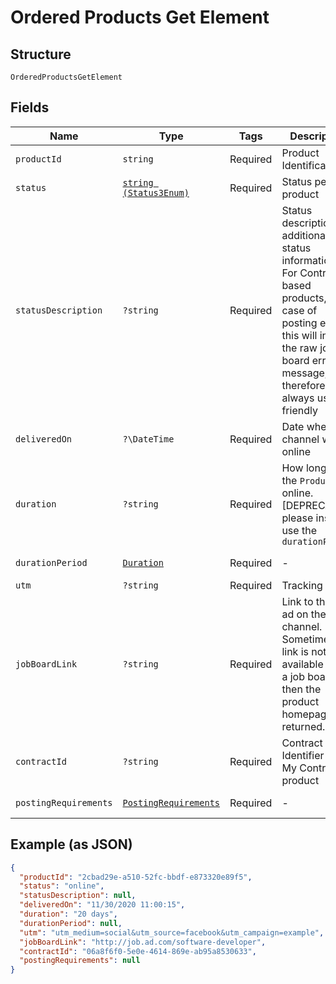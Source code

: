 
# Ordered Products Get Element

## Structure

`OrderedProductsGetElement`

## Fields

| Name | Type | Tags | Description | Getter | Setter |
|  --- | --- | --- | --- | --- | --- |
| `productId` | `string` | Required | Product Identification | getProductId(): string | setProductId(string productId): void |
| `status` | [`string (Status3Enum)`](../../doc/models/status-3-enum.md) | Required | Status per product | getStatus(): string | setStatus(string status): void |
| `statusDescription` | `?string` | Required | Status description, additional status information. For Contract based products, in case of posting error, this will include the raw job board error message, therefore is not always user-friendly | getStatusDescription(): ?string | setStatusDescription(?string statusDescription): void |
| `deliveredOn` | `?\DateTime` | Required | Date when the channel went online | getDeliveredOn(): ?\DateTime | setDeliveredOn(?\DateTime deliveredOn): void |
| `duration` | `?string` | Required | How long will the `Product` be online. [DEPRECATED] please instead use the `durationPeriod` | getDuration(): ?string | setDuration(?string duration): void |
| `durationPeriod` | [`Duration`](../../doc/models/duration.md) | Required | - | getDurationPeriod(): Duration | setDurationPeriod(Duration durationPeriod): void |
| `utm` | `?string` | Required | Tracking codes | getUtm(): ?string | setUtm(?string utm): void |
| `jobBoardLink` | `?string` | Required | Link to the job ad on the channel. Sometimes this link is not available from a job board, then the product homepage is returned. | getJobBoardLink(): ?string | setJobBoardLink(?string jobBoardLink): void |
| `contractId` | `?string` | Required | Contract Identifier for My Contracts product | getContractId(): ?string | setContractId(?string contractId): void |
| `postingRequirements` | [`PostingRequirements`](../../doc/models/posting-requirements.md) | Required | - | getPostingRequirements(): PostingRequirements | setPostingRequirements(PostingRequirements postingRequirements): void |

## Example (as JSON)

```json
{
  "productId": "2cbad29e-a510-52fc-bbdf-e873320e89f5",
  "status": "online",
  "statusDescription": null,
  "deliveredOn": "11/30/2020 11:00:15",
  "duration": "20 days",
  "durationPeriod": null,
  "utm": "utm_medium=social&utm_source=facebook&utm_campaign=example",
  "jobBoardLink": "http://job.ad.com/software-developer",
  "contractId": "06a8f6f0-5e0e-4614-869e-ab95a8530633",
  "postingRequirements": null
}
```

